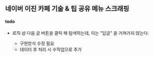 ## 네이버 이진 카페 기술 & 팁 공유 메뉴 스크래핑

#### todo

  * 로직 상 다음 글 버튼을 클릭 해 탐색하는데, 이는 "답글" 을 거쳐가지 않는다.
  
      * 구현방식 수정 필요
      * 데이터 후 처리 시 수작업으로 추가
